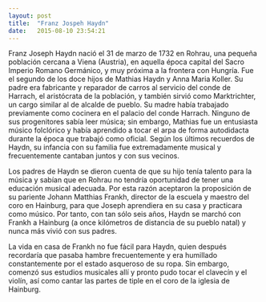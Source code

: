 ```yaml
---
layout: post
title:  "Franz Jospeh Haydn"
date:   2015-08-10 23:54:21
---
```

Franz Joseph Haydn nació el 31 de marzo de 1732 en Rohrau, una pequeña población cercana a Viena (Austria), en aquella época capital del Sacro Imperio Romano Germánico, y muy próxima a la frontera con Hungría. Fue el segundo de los doce hijos de Mathias Haydn y Anna Maria Koller. Su padre era fabricante y reparador de carros al servicio del conde de Harrach, el aristócrata de la población, y también sirvió como Marktrichter, un cargo similar al de alcalde de pueblo. Su madre había trabajado previamente como cocinera en el palacio del conde Harrach. Ninguno de sus progenitores sabía leer música; sin embargo, Mathias fue un entusiasta músico folclórico y había aprendido a tocar el arpa de forma autodidacta durante la época que trabajó como oficial. Según los últimos recuerdos de Haydn, su infancia con su familia fue extremadamente musical y frecuentemente cantaban juntos y con sus vecinos.

Los padres de Haydn se dieron cuenta de que su hijo tenía talento para la música y sabían que en Rohrau no tendría oportunidad de tener una educación musical adecuada. Por esta razón aceptaron la proposición de su pariente Johann Matthias Frankh, director de la escuela y maestro del coro en Hainburg, para que Joseph aprendiera en su casa y practicara como músico. Por tanto, con tan sólo seis años, Haydn se marchó con Frankh a Hainburg (a once kilómetros de distancia de su pueblo natal) y nunca más vivió con sus padres.

La vida en casa de Frankh no fue fácil para Haydn, quien después recordaría que pasaba hambre frecuentemente y era humillado constantemente por el estado asqueroso de su ropa. Sin embargo, comenzó sus estudios musicales allí y pronto pudo tocar el clavecín y el violín, así como cantar las partes de tiple en el coro de la iglesia de Hainburg.
